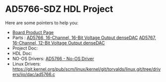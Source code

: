 # AD5766-SDZ HDL Project

Here are some pointers to help you:
  * [Board Product Page](https://www.analog.com/EVAL-AD5766)
  * Parts : [AD5766, 16-Channel, 16-Bit Voltage Output denseDAC](https://www.analog.com/ad5766)
            [AD5767, 16-Channel, 12-Bit Voltage Output denseDAC](https://www.analog.com/ad5767)
  * Project Doc: 
  * HDL Doc: 
  * NO-OS Drivers: [AD5766 - No-OS Driver](https://wiki.analog.com/resources/tools-software/uc-drivers/ad5766)
  * Linux Drivers: https://git.kernel.org/pub/scm/linux/kernel/git/torvalds/linux.git/tree/drivers/iio/dac/ad5766.c

